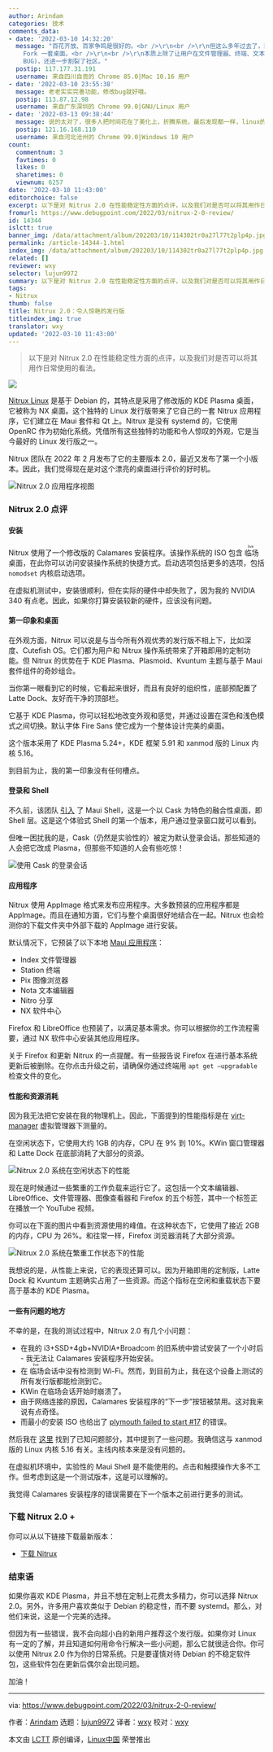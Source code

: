```yaml
---
author: Arindam
categories: 技术
comments_data:
- date: '2022-03-10 14:32:20'
  message: "百花齐放、百家争鸣是很好的。<br />\r\n<br />\r\n但这么多年过去了，除了那几个元发行版，各发行版本质上就是各团队按自己的喜好增删改查几个包。再多一点就是
    Fork 一套桌面。<br />\r\n<br />\r\n本质上除了让用户在文件管理器、终端、文本编辑器……多了一个选择外，啥都没变 (哦不，还带来了一堆发行版专属
    BUG)，还进一步割裂了社区。"
  postip: 117.177.31.191
  username: 来自四川自贡的 Chrome 85.0|Mac 10.16 用户
- date: '2022-03-10 23:55:38'
  message: 老老实实完善功能，修改bug就好哦。
  postip: 113.87.12.98
  username: 来自广东深圳的 Chrome 99.0|GNU/Linux 用户
- date: '2022-03-13 09:38:44'
  message: 说的太对了，很多人把时间花在了美化上，折腾系统，最后发现都一样，linux的发行版，就那么几个能用的软件和服务，systemd谁也逃不过。如果不想用，还是freebsd好。
  postip: 121.16.168.110
  username: 来自河北沧州的 Chrome 99.0|Windows 10 用户
count:
  commentnum: 3
  favtimes: 0
  likes: 0
  sharetimes: 0
  viewnum: 6257
date: '2022-03-10 11:43:00'
editorchoice: false
excerpt: 以下是对 Nitrux 2.0 在性能稳定性方面的点评，以及我们对是否可以将其用作日常使用的看法。
fromurl: https://www.debugpoint.com/2022/03/nitrux-2-0-review/
id: 14344
islctt: true
banner_img: /data/attachment/album/202203/10/114302tr0a27l77t2plp4p.jpg
permalink: /article-14344-1.html
index_img: /data/attachment/album/202203/10/114302tr0a27l77t2plp4p.jpg.thumb.jpg
related: []
reviewer: wxy
selector: lujun9972
summary: 以下是对 Nitrux 2.0 在性能稳定性方面的点评，以及我们对是否可以将其用作日常使用的看法。
tags:
- Nitrux
thumb: false
title: Nitrux 2.0：令人惊艳的发行版
titleindex_img: true
translator: wxy
updated: '2022-03-10 11:43:00'
---
```



> 
> 以下是对 Nitrux 2.0 在性能稳定性方面的点评，以及我们对是否可以将其用作日常使用的看法。
> 
> 
> 


![](/data/attachment/album/202203/10/114302tr0a27l77t2plp4p.jpg)


[Nitrux Linux](https://nxos.org/) 是基于 Debian 的，其特点是采用了修改版的 KDE Plasma 桌面，它被称为 NX 桌面。这个独特的 Linux 发行版带来了它自己的一套 Nitrux 应用程序，它们建立在 Maui 套件和 Qt 上。Nitrux 是没有 systemd 的，它使用 OpenRC 作为初始化系统。凭借所有这些独特的功能和令人惊叹的外观，它是当今最好的 Linux 发行版之一。


Nitrux 团队在 2022 年 2 月发布了它的主要版本 2.0，最近又发布了第一个小版本。因此，我们觉得现在是对这个漂亮的桌面进行评价的好时机。


![Nitrux 2.0 应用程序视图](/data/attachment/album/202203/10/114309d4zo4yr84tcwo0e8.jpg)


### Nitrux 2.0 点评


#### 安装


Nitrux 使用了一个修改版的 Calamares 安装程序。该操作系统的 ISO 包含<ruby> 临场 <rt>  live </rt></ruby>桌面，在此你可以访问安装操作系统的快捷方式。启动选项包括更多的选项，包括 `nomodset` 内核启动选项。


在虚拟机测试中，安装很顺利，但在实际的硬件中却失败了，因为我的 NVIDIA 340 有点老。因此，如果你打算安装较新的硬件，应该没有问题。


#### 第一印象和桌面


在外观方面，Nitrux 可以说是与当今所有外观优秀的发行版不相上下，比如深度、Cutefish OS。它们都为用户和 Nitrux 操作系统带来了开箱即用的定制功能。但 Nitrux 的优势在于 KDE Plasma、Plasmoid、Kvuntum 主题与基于 Maui 套件组件的奇妙组合。


当你第一眼看到它的时候，它看起来很好，而且有良好的组织性，底部预配置了 Latte Dock、友好而干净的顶部栏。


它基于 KDE Plasma，你可以轻松地改变外观和感觉，并通过设置在深色和浅色模式之间切换。默认字体 Fire Sans 使它成为一个整体设计完美的桌面。


这个版本采用了 KDE Plasma 5.24+，KDE 框架 5.91 和 xanmod 版的 Linux 内核 5.16。


到目前为止，我的第一印象没有任何槽点。


#### 登录和 Shell


不久前，该团队 [引入](https://www.debugpoint.com/2022/01/maui-shell-first-look-1/) 了 Maui Shell，这是一个以 Cask 为特色的融合性桌面，即 Shell 层。这是这个体验式 Shell 的第一个版本，用户通过登录窗口就可以看到。


但唯一困扰我的是，Cask（仍然是实验性的）被定为默认登录会话。那些知道的人会把它改成 Plasma，但那些不知道的人会有些吃惊！


![使用 Cask 的登录会话](/data/attachment/album/202203/10/114309hts9i78m7yjgt9cg.jpg)


#### 应用程序


Nitrux 使用 AppImage 格式来发布应用程序。大多数预装的应用程序都是 AppImage。而且在通知方面，它们与整个桌面很好地结合在一起。Nitrux 也会检测你的下载文件夹中外部下载的 AppImage 进行安装。


默认情况下，它预装了以下本地 [Maui 应用程序](https://www.debugpoint.com/2022/03/top-nitrux-maui-applications/)：


* Index 文件管理器
* Station 终端
* Pix 图像浏览器
* Nota 文本编辑器
* Nitro 分享
* NX 软件中心


Firefox 和 LibreOffice 也预装了，以满足基本需求。你可以根据你的工作流程需要，通过 NX 软件中心安装其他应用程序。


关于 Firefox 和更新 Nitrux 的一点提醒。有一些报告说 Firefox 在进行基本系统更新后被删除。在你点击升级之前，请确保你通过终端用 `apt get —upgradable` 检查文件的变化。


#### 性能和资源消耗


因为我无法把它安装在我的物理机上。因此，下面提到的性能指标是在 [virt-manager](https://www.debugpoint.com/2020/11/virt-manager/) 虚拟管理器下测量的。


在空闲状态下，它使用大约 1GB 的内存，CPU 在 9% 到 10%。KWin 窗口管理器和 Latte Dock 在底部消耗了大部分的资源。


![Nitrux 2.0 系统在空闲状态下的性能](/data/attachment/album/202203/10/114309b5ddnk6lz66a6nuq.jpg)


现在是时候通过一些繁重的工作负载来运行它了。这包括一个文本编辑器、LibreOffice、文件管理器、图像查看器和 Firefox 的五个标签，其中一个标签正在播放一个 YouTube 视频。


你可以在下面的图片中看到资源使用的峰值。在这种状态下，它使用了接近 2GB 的内存，CPU 为 26%。和往常一样，Firefox 浏览器消耗了大部分资源。


![Nitrux 2.0 系统在繁重工作状态下的性能](/data/attachment/album/202203/10/114309pdopfodvtfe9spv9.jpg)


我想说的是，从性能上来说，它的表现还算可以。因为开箱即用的定制版，Latte Dock 和 Kvuntum 主题确实占用了一些资源。而这个指标在空闲和重载状态下要高于基本的 KDE Plasma。


#### 一些有问题的地方


不幸的是，在我的测试过程中，Nitrux 2.0 有几个小问题：


* 在我的 i3+SSD+4gb+NVIDIA+Broadcom 的旧系统中尝试安装了一个小时后 - 我无法让 Calamares 安装程序开始安装。
* 在<ruby> 临场 <rt>  live </rt></ruby>会话中没有检测到 Wi-Fi。然而，到目前为止，我在这个设备上测试的所有发行版都能检测到它。
* KWin 在临场会话开始时崩溃了。
* 由于网络连接的原因，Calamares 安装程序的“下一步”按钮被禁用。这对我来说有点奇怪。
* 而最小的安装 ISO 也给出了 [plymouth failed to start #17](https://github.com/Nitrux/nitrux-bug-tracker/issues/17) 的错误。


然后我在 [这里](https://nxos.org/known-issues/known-issues-nitrux-2-0-1/) 找到了已知问题部分，其中提到了一些问题。我确信这与 xanmod 版的 Linux 内核 5.16 有关。主线内核本来是没有问题的。


在虚拟机环境中，实验性的 Maui Shell 是不能使用的。点击和触摸操作大多不工作。但考虑到这是一个测试版本，这是可以理解的。


我觉得 Calamares 安装程序的错误需要在下一个版本之前进行更多的测试。


### 下载 Nitrux 2.0 +


你可以从以下链接下载最新版本：


* [下载 Nitrux](https://nxos.org/download/standard/)


### 结束语


如果你喜欢 KDE Plasma，并且不想在定制上花费太多精力，你可以选择 Nitrux 2.0。另外，许多用户喜欢类似于 Debian 的稳定性，而不要 systemd。那么，对他们来说，这是一个完美的选择。


但因为有一些错误，我不会向超小白的新用户推荐这个发行版。如果你对 Linux 有一定的了解，并且知道如何用命令行解决一些小问题，那么它就很适合你。你可以使用 Nitrux 2.0 作为你的日常系统。只是要谨慎对待 Debian 的不稳定软件包，这些软件包在更新后偶尔会出现问题。


加油！




---


via: <https://www.debugpoint.com/2022/03/nitrux-2-0-review/>


作者：[Arindam](https://www.debugpoint.com/author/admin1/) 选题：[lujun9972](https://github.com/lujun9972) 译者：[wxy](https://github.com/wxy) 校对：[wxy](https://github.com/wxy)


本文由 [LCTT](https://github.com/LCTT/TranslateProject) 原创编译，[Linux中国](https://linux.cn/) 荣誉推出